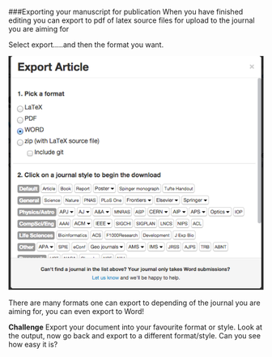 ###Exporting your manuscript for publication
When you have finished editing you can export to pdf of latex source files for upload to the journal you are aiming for

Select export.....and then the format you want.

![export](../images/export.png)

There are many formats one can export to depending of the journal you are aiming for, you can even export to Word!


**Challenge** Export your document into your favourite format or style. Look at the output, now go back and export to a different 
format/style. Can you see how easy it is?
